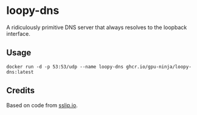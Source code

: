 # loopy-dns

A ridiculously primitive DNS server that always resolves to the loopback interface.

## Usage

```shell
docker run -d -p 53:53/udp --name loopy-dns ghcr.io/gpu-ninja/loopy-dns:latest
```

## Credits

Based on code from [sslip.io](https://github.com/cunnie/sslip.io).